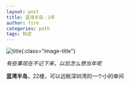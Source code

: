 ```yaml
---
layout: post
title: 蓝湾半岛：1年
author: fire
categories: path 
tags: 轨迹
---
```


![title](https://image.sideproject.cn/titles/title_016.jpg){:class="image-title"}

*有些事现在不记下来，以后怎么想当年呢*

**蓝湾半岛**，22楼，可以远眺深圳湾的一个小的单间